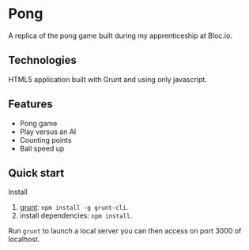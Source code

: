Pong
=================

A replica of the pong game built during my apprenticeship at Bloc.io.

## Technologies

HTML5 application built with Grunt and using only javascript.

## Features

* Pong game
* Play versus an AI
* Counting points
* Ball speed up

## Quick start

Install

1. [grunt](gruntjs.com): `npm install -g grunt-cli`.
2. install dependencies: `npm install`.

Run `grunt` to launch a local server you can then access on port 3000 of localhost.
